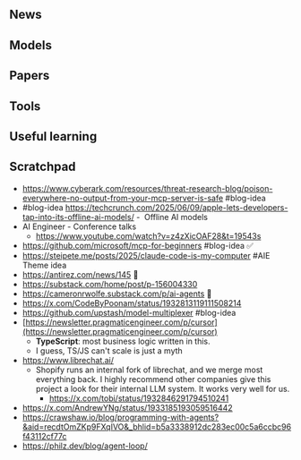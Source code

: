 ## News

## Models

## Papers

## Tools

## Useful learning

## Scratchpad
- https://www.cyberark.com/resources/threat-research-blog/poison-everywhere-no-output-from-your-mcp-server-is-safe #blog-idea 
- #blog-idea  https://techcrunch.com/2025/06/09/apple-lets-developers-tap-into-its-offline-ai-models/ -  Offline AI models
- AI Engineer - Conference talks
	- https://www.youtube.com/watch?v=z4zXicOAF28&t=19543s
- https://github.com/microsoft/mcp-for-beginners #blog-idea  ✅
- https://steipete.me/posts/2025/claude-code-is-my-computer #AIE Theme idea
- https://antirez.com/news/145 🌟
- https://substack.com/home/post/p-156004330
- https://cameronrwolfe.substack.com/p/ai-agents 🌟
- https://x.com/CodeByPoonam/status/1932813119111508214
- https://github.com/upstash/model-multiplexer #blog-idea 
- [https://newsletter.pragmaticengineer.com/p/cursor](https://newsletter.pragmaticengineer.com/p/cursor)
	- **TypeScript**: most business logic written in this. 
	- I guess, TS/JS can't scale is just a myth
- https://www.librechat.ai/
	- Shopify runs an internal fork of librechat, and we merge most everything back. I highly recommend other companies give this project a look for their internal LLM system. It works very well for us.
		- https://x.com/tobi/status/1932846291794510241
- https://x.com/AndrewYNg/status/1933185193059516442
- https://crawshaw.io/blog/programming-with-agents?&aid=recdtOmZKp9FXqIVO&_bhlid=b5a3338912dc283ec00c5a6ccbc96f43112cf77c
- https://philz.dev/blog/agent-loop/
